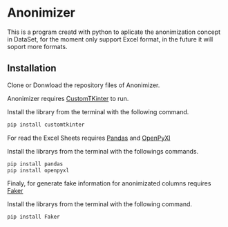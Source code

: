 # Anonimizer
This is a program creatd with python to aplicate the anonimization concept in DataSet, for the moment only support Excel format, in the future it will soport more formats.

## Installation
Clone or Donwload the repository files of Anonimizer.

Anonimizer requires [CustomTKinter](https://customtkinter.tomschimansky.com/) to run.

Install the library from the terminal with the following command.

```sh
pip install customtkinter
```

For read the Excel Sheets requires [Pandas](https://pandas.pydata.org/) and [OpenPyXl](https://openpyxl.readthedocs.io/en/stable/#)

Install the librarys from the terminal with the followings commands.

```sh
pip install pandas
pip install openpyxl
```

Finaly, for generate fake information for anonimizated columns requires [Faker](https://faker.readthedocs.io/en/master/)

Install the librarys from the terminal with the following command.

```sh
pip install Faker
```

